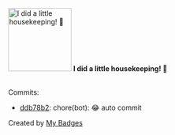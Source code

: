 <img src="https://my-badges.github.io/my-badges/chore-commit.png" alt="I did a little housekeeping! 🧹" title="I did a little housekeeping! 🧹" width="128">
<strong>I did a little housekeeping! 🧹</strong>
<br><br>

Commits:

- <a href="https://github.com/WinJayX/000.Linux/commit/ddb78b2be2b25591321108b04cc9adbf43dc7b95">ddb78b2</a>: chore(bot): 😂 auto commit


Created by <a href="https://github.com/my-badges/my-badges">My Badges</a>